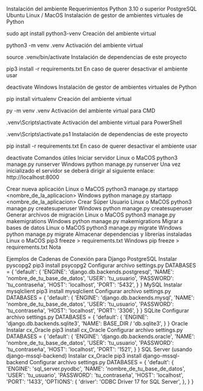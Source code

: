Instalación del ambiente
Requerimientos
Python 3.10 o superior
PostgreSQL
Ubuntu Linux / MacOS
Instalación de gestor de ambientes virtuales de Python

sudo apt install python3-venv
Creación del ambiente virtual

python3 -m venv .venv
Activación del ambiente virtual

source .venv/bin/activate
Instalación de dependencias de este proyecto

pip3 install -r requirements.txt
En caso de querer desactivar el ambiente usar

deactivate
Windows
Instalación de gestor de ambientes virtuales de Python

pip install virtualenv
Creación del ambiente virtual

py -m venv .venv
Activación del ambiente virtual para CMD

.venv\Scripts\activate
Activación del ambiente virtual para PowerShell

.venv\Scripts\activate.ps1
Instalación de dependencias de este proyecto

pip install -r requirements.txt
En caso de querer desactivar el ambiente usar

deactivate
Comandos útiles
Iniciar servidor
Linux o MaCOS
python3 manage.py runserver
Windows
python manage.py runserver
Una vez inicializado el servidor se deberá dirigir al siguiente enlace: http://localhost:8000

Crear nueva aplicación
Linux o MaCOS
python3 manage.py startapp <nombre_de_la_aplicacion>
Windows
python manage.py startapp <nombre_de_la_aplicacion>
Crear Súper Usuario
Linux o MaCOS
python3 manage.py createsuperuser
Windows
python manage.py createsuperuser
Generar archivos de migración
Linux o MaCOS
python3 manage.py makemigrations
Windows
python manage.py makemigrations
Migrar a bases de datos
Linux o MaCOS
python3 manage.py migrate
Windows
python manage.py migrate
Almacenar dependencias y librerías instaladas
Linux o MaCOS
pip3 freeze > requirements.txt
Windows
pip freeze > requirements.txt
Nota

Ejemplos de Cadenas de Conexión para Django
PostgreSQL
Instalar pyscopg2
pip3 install psycopg2
Configurar archivo settings.py
DATABASES = {
    'default': {
        'ENGINE': 'django.db.backends.postgresql',
        'NAME': 'nombre_de_tu_base_de_datos',
        'USER': 'tu_usuario',
        'PASSWORD': 'tu_contraseña',
        'HOST': 'localhost',
        'PORT': '5432',
    }
}
MySQL
Instalar mysqlclient
pip3 install mysqlclient
Configurar archivo settings.py
DATABASES = {
    'default': {
        'ENGINE': 'django.db.backends.mysql',
        'NAME': 'nombre_de_tu_base_de_datos',
        'USER': 'tu_usuario',
        'PASSWORD': 'tu_contraseña',
        'HOST': 'localhost',
        'PORT': '3306',
    }
}
SQLite
Configurar archivo settings.py
DATABASES = {
    'default': {
        'ENGINE': 'django.db.backends.sqlite3',
        'NAME': BASE_DIR / 'db.sqlite3',
    }
}
Oracle
Instalar cx_Oracle
pip3 install cx_Oracle
Configurar archivo settings.py
DATABASES = {
    'default': {
        'ENGINE': 'django.db.backends.oracle',
        'NAME': 'nombre_de_tu_base_de_datos',
        'USER': 'tu_usuario',
        'PASSWORD': 'tu_contraseña',
        'HOST': 'localhost',
        'PORT': '1521',
    }
}
SQL Server (usando django-mssql-backend)
Instalar cx_Oracle
pip3 install django-mssql-backend
Configurar archivo settings.py
DATABASES = {
    'default': {
        'ENGINE': 'sql_server.pyodbc',
        'NAME': 'nombre_de_tu_base_de_datos',
        'USER': 'tu_usuario',
        'PASSWORD': 'tu_contraseña',
        'HOST': 'localhost',
        'PORT': '1433',
        'OPTIONS': {
            'driver': 'ODBC Driver 17 for SQL Server',
        },
    }
}
